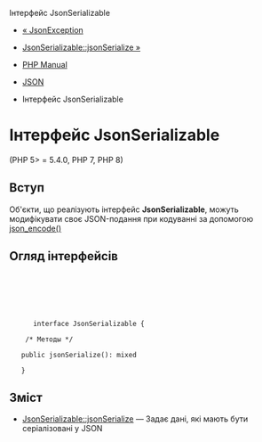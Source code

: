 Інтерфейс JsonSerializable

-   [« JsonException](class.jsonexception.html)
    
-   [JsonSerializable::jsonSerialize »](jsonserializable.jsonserialize.html)
    
-   [PHP Manual](index.html)
    
-   [JSON](book.json.html)
    
-   Інтерфейс JsonSerializable
    

# Інтерфейс JsonSerializable

(PHP 5> = 5.4.0, PHP 7, PHP 8)

## Вступ

Об'єкти, що реалізують інтерфейс **JsonSerializable**, можуть модифікувати своє JSON-подання при кодуванні за допомогою [json\_encode()](function.json-encode.html)

## Огляд інтерфейсів

```classsynopsis

     
    

    
     
      interface JsonSerializable {

    /* Методы */
    
   public jsonSerialize(): mixed

   }
```

## Зміст

-   [JsonSerializable::jsonSerialize](jsonserializable.jsonserialize.html) — Задає дані, які мають бути серіалізовані у JSON